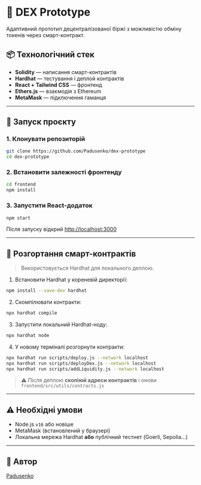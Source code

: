 # 💱 DEX Prototype

Адаптивний прототип децентралізованої біржі з можливістю обміну токенів через смарт-контракт.

## 📦 Технологічний стек

- **Solidity** — написання смарт-контрактів
- **Hardhat** — тестування і деплой контрактів
- **React + Tailwind CSS** — фронтенд
- **Ethers.js** — взаємодія з Ethereum
- **MetaMask** — підключення гаманця

---

## 🚀 Запуск проєкту

### 1. Клонувати репозиторій

```bash
git clone https://github.com/Padusenko/dex-prototype
cd dex-prototype
```

### 2. Встановити залежності фронтенду

```bash
cd frontend
npm install
```

### 3. Запустити React-додаток

```bash
npm start
```

Після запуску відкрий [http://localhost:3000](http://localhost:3000)

---

## 🔧 Розгортання смарт-контрактів

> Використовується Hardhat для локального деплою.

1. Встановити Hardhat у кореневій директорії:

```bash
npm install --save-dev hardhat
```

2. Скомпілювати контракти:

```bash
npx hardhat compile
```

3. Запустити локальний Hardhat-ноду:

```bash
npx hardhat node
```

4. У новому терміналі розгорнути контракти:

```bash
npx hardhat run scripts/deploy.js --network localhost
npx hardhat run scripts/deployDex.js --network localhost
npx hardhat run scripts/addLiquidity.js --network localhost
```

> ⚠️ Після деплою **скопіюй адреси контрактів** і онови `frontend/src/utils/contracts.js`

---

## ⚠️ Необхідні умови

- Node.js `v16` або новіше
- MetaMask (встановлений у браузері)
- Локальна мережа Hardhat **або** публічний тестнет (Goerli, Sepolia...)

---

## 📝 Автор

[Padusenko](https://github.com/Padusenko)
